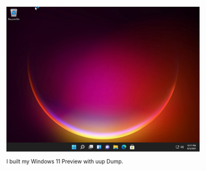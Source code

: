 ![My Windows 11 Preview Build](VirtualBox_Windows_11_Preview_03_09_2021_12_17_58.png)

I built my Windows 11 Preview with uup Dump.